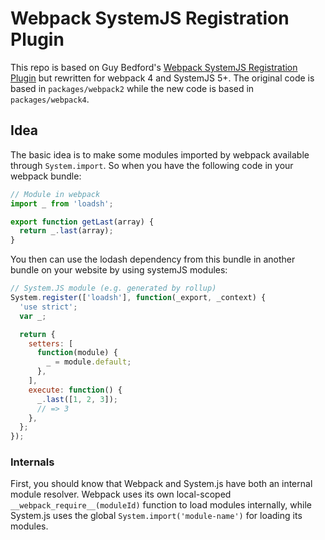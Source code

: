 # Webpack SystemJS Registration Plugin

This repo is based on Guy Bedford's [Webpack SystemJS Registration Plugin](https://github.com/guybedford/systemjs-webpack-plugin) but rewritten for webpack 4 and SystemJS 5+.
The original code is based in `packages/webpack2` while the new code is based in `packages/webpack4`.

## Idea

The basic idea is to make some modules imported by webpack available through `System.import`.
So when you have the following code in your webpack bundle:

```js
// Module in webpack
import _ from 'loadsh';

export function getLast(array) {
  return _.last(array);
}
```

You then can use the lodash dependency from this bundle in another bundle on your website by using systemJS modules:

```js
// System.JS module (e.g. generated by rollup)
System.register(['loadsh'], function(_export, _context) {
  'use strict';
  var _;

  return {
    setters: [
      function(module) {
        _ = module.default;
      },
    ],
    execute: function() {
      _.last([1, 2, 3]);
      // => 3
    },
  };
});
```

### Internals

First, you should know that Webpack and System.js have both an internal module resolver.
Webpack uses its own local-scoped `__webpack_require__(moduleId)` function to load modules internally, while System.js uses the global `System.import('module-name')` for loading its modules.
